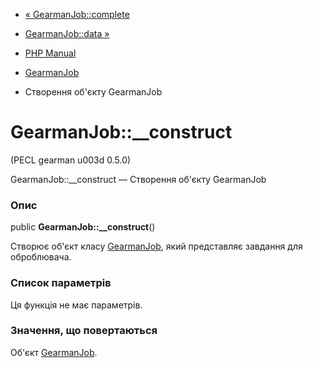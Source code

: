 - [« GearmanJob::complete](gearmanjob.complete.md)
- [GearmanJob::data »](gearmanjob.data.md)

- [PHP Manual](index.md)
- [GearmanJob](class.gearmanjob.md)
- Створення об'єкту GearmanJob

# GearmanJob::\_\_construct

(PECL gearman u003d 0.5.0)

GearmanJob::\_\_construct — Створення об'єкту GearmanJob

### Опис

public **GearmanJob::\_\_construct**()

Створює об'єкт класу [GearmanJob](class.gearmanjob.md),
який представляє завдання для оброблювача.

### Список параметрів

Ця функція не має параметрів.

### Значення, що повертаються

Об'єкт [GearmanJob](class.gearmanjob.md).
